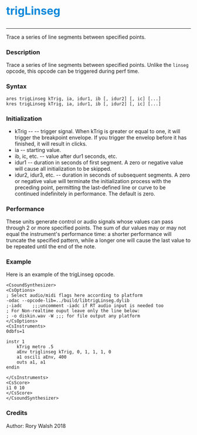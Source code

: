 <p style="font-size:30px;color:hsl(204, 90%, 45%)"><b>trigLinseg</b></p>

----
Trace a series of line segments between specified points.

### Description
Trace a series of line segments between specified points. Unlike the `linseg` opcode, this opcode can be triggered during perf time.

### Syntax
```csound
ares trigLinseg kTrig, ia, idur1, ib [, idur2] [, ic] [...]
kres trigLinseg kTrig, ia, idur1, ib [, idur2] [, ic] [...]
```

### Initialization
* kTrig -- -- trigger signal. When kTrig is greater or equal to one, it will trigger the breakpoint envelope. If you trigger the envelop before it has finished, it will result in clicks. 
* ia -- starting value.
* ib, ic, etc. -- value after dur1 seconds, etc.
* idur1 -- duration in seconds of first segment. A zero or negative value will cause all initialization to be skipped.
* idur2, idur3, etc. -- duration in seconds of subsequent segments. A zero or negative value will terminate the initialization process with the preceding point, permitting the last-defined line or curve to be continued indefinitely in performance. The default is zero.

### Performance
These units generate control or audio signals whose values can pass through 2 or more specified points. The sum of dur values may or may not equal the instrument's performance time: a shorter performance will truncate the specified pattern, while a longer one will cause the last value to be repeated until the end of the note.

### Example
Here is an example of the trigLinseg opcode.

```csound
<CsoundSynthesizer>
<CsOptions>
; Select audio/midi flags here according to platform
-odac --opcode-lib=../build/libtrigLinseg.dylib 
;-iadc    ;;;uncomment -iadc if RT audio input is needed too
; For Non-realtime ouput leave only the line below:
; -o diskin.wav -W ;;; for file output any platform
</CsOptions>
<CsInstruments>
0dbfs=1

instr 1
    kTrig metro .5
    aEnv triglinseg kTrig, 0, 1, 1, 1, 0
    a1 oscili aEnv, 400
    outs a1, a1
endin

</CsInstruments>
<CsScore>
i1 0 10
</CsScore>
</CsoundSynthesizer>
```

### Credits
Author: Rory Walsh
2018

